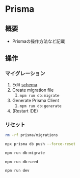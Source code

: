 # Prisma

## 概要

- Prismaの操作方法など記載

## 操作

### マイグレーション

1. Edit [schema](../../../prisma/schema.prisma)
2. Create migration file
   1. `npm run db:migrate`
3. Generate Prisma Client
   1. `npm run db:generate`
4. (Restart IDE)

### リセット

```sh
rm -rf prisma/migrations

npx prisma db push --force-reset

npm run db:migrate

npm run db:seed

npm run dev
```
